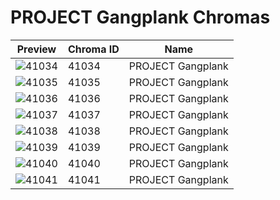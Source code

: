 # PROJECT Gangplank Chromas



| Preview | Chroma ID | Name |
|---------|-----------|------|
| ![41034](https://raw.communitydragon.org/latest/plugins/rcp-be-lol-game-data/global/default/v1/champion-chroma-images/41/41034.png) | 41034 | PROJECT Gangplank |
| ![41035](https://raw.communitydragon.org/latest/plugins/rcp-be-lol-game-data/global/default/v1/champion-chroma-images/41/41035.png) | 41035 | PROJECT Gangplank |
| ![41036](https://raw.communitydragon.org/latest/plugins/rcp-be-lol-game-data/global/default/v1/champion-chroma-images/41/41036.png) | 41036 | PROJECT Gangplank |
| ![41037](https://raw.communitydragon.org/latest/plugins/rcp-be-lol-game-data/global/default/v1/champion-chroma-images/41/41037.png) | 41037 | PROJECT Gangplank |
| ![41038](https://raw.communitydragon.org/latest/plugins/rcp-be-lol-game-data/global/default/v1/champion-chroma-images/41/41038.png) | 41038 | PROJECT Gangplank |
| ![41039](https://raw.communitydragon.org/latest/plugins/rcp-be-lol-game-data/global/default/v1/champion-chroma-images/41/41039.png) | 41039 | PROJECT Gangplank |
| ![41040](https://raw.communitydragon.org/latest/plugins/rcp-be-lol-game-data/global/default/v1/champion-chroma-images/41/41040.png) | 41040 | PROJECT Gangplank |
| ![41041](https://raw.communitydragon.org/latest/plugins/rcp-be-lol-game-data/global/default/v1/champion-chroma-images/41/41041.png) | 41041 | PROJECT Gangplank |